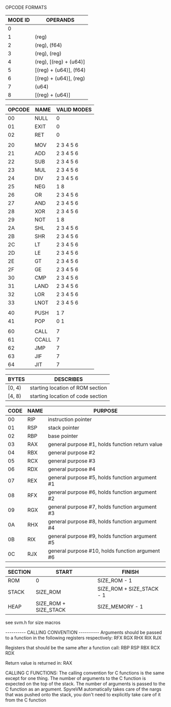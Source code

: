 OPCODE FORMATS


MODE ID	| OPERANDS
--------|-----
0	| 
1	| (reg)
2	| (reg), (f64)
3	| (reg), (reg)
4	| (reg), [(reg) + (u64)]
5	| [(reg) + (u64)], (f64)
6	| [(reg) + (u64)], (reg)
7	| (u64)
8	| [(reg) + (u64)]

OPCODE	| NAME	| VALID MODES 
--------|-------|------------
00	| NULL	| 0
01	| EXIT	| 0
02	| RET	| 0
	|	|
20	| MOV	| 2 3 4 5 6
21	| ADD	| 2 3 4 5 6
22	| SUB	| 2 3 4 5 6
23	| MUL	| 2 3 4 5 6
24	| DIV	| 2 3 4 5 6
25	| NEG	| 1 8	
26	| OR	| 2 3 4 5 6
27	| AND 	| 2 3 4 5 6
28	| XOR	| 2 3 4 5 6
29	| NOT	| 1 8	
2A	| SHL	| 2 3 4 5 6
2B	| SHR	| 2 3 4 5 6
2C	| LT	| 2 3 4 5 6
2D	| LE	| 2 3 4 5 6
2E	| GT	| 2 3 4 5 6
2F	| GE	| 2 3 4 5 6
30	| CMP	| 2 3 4 5 6
31	| LAND	| 2 3 4 5 6
32	| LOR	| 2 3 4 5 6
33	| LNOT	| 2 3 4 5 6
	|	|
40	| PUSH	| 1 7
41	| POP 	| 0 1
	|	|
60	| CALL	| 7	
61	| CCALL	| 7
62	| JMP	| 7
63	| JIF	| 7
64	| JIT	| 7

BYTES	| DESCRIBES
--------|----------
[0, 4)	| starting location of ROM section
[4, 8)	| starting location of code section

CODE	| NAME	| PURPOSE
--------|-------|--------
00	| RIP	| instruction pointer
01	| RSP	| stack pointer
02	| RBP	| base pointer
03	| RAX	| general purpose #1, holds function return value
04	| RBX	| general purpose #2
05	| RCX	| general purpose #3
06	| RDX	| general purpose #4
07	| REX	| general purpose #5, holds function argument #1
08	| RFX	| general purpose #6, holds function argument #2
09	| RGX	| general purpose #7, holds function argument #3
0A	| RHX	| general purpose #8, holds function argument #4
0B	| RIX	| general purpose #9, holds function argument #5
0C	| RJX	| general purpose #10, holds function argument #6

SECTION	| START			| FINISH	
--------|-----------------------|-------
ROM	| 0			| SIZE\_ROM - 1
STACK	| SIZE_ROM		| SIZE\_ROM + SIZE\_STACK - 1
HEAP	| SIZE_ROM + SIZE_STACK	| SIZE\_MEMORY - 1


see svm.h for size macros

---------- CALLING CONVENTION ----------
Arguments should be passed to a function in the following
registers respectively:
	RFX
	RGX
	RHX
	RIX
	RJX

Registers that should be the same after a function call:
	RBP
	RSP
	RBX
	RCX
	RDX

Return value is returned in:
	RAX

CALLING C FUNCTIONS:
	The calling convention for C functions is the same except for
	one thing.  The number of arguments to the C function is expected
	on the top of the stack. The number of arguments is passed to the C
	function as an argument.  SpyreVM automatically takes care
	of the nargs that was pushed onto the stack, you don't need to
	explicitly take care of it from the C function 
	




